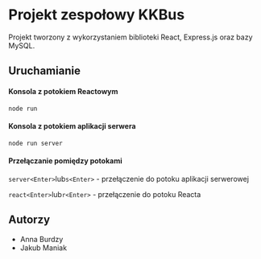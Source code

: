# Projekt zespołowy KKBus
Projekt tworzony z wykorzystaniem biblioteki React, Express.js oraz bazy MySQL.

## Uruchamianie
#### Konsola z potokiem Reactowym
`node run`

#### Konsola z potokiem aplikacji serwera
`node run server`

#### Przełączanie pomiędzy potokami
`server<Enter>`lub`s<Enter>` - przełączenie do potoku aplikacji serwerowej

`react<Enter>`lub`r<Enter>` - przełączenie do potoku Reacta

## Autorzy

- Anna Burdzy
- Jakub Maniak